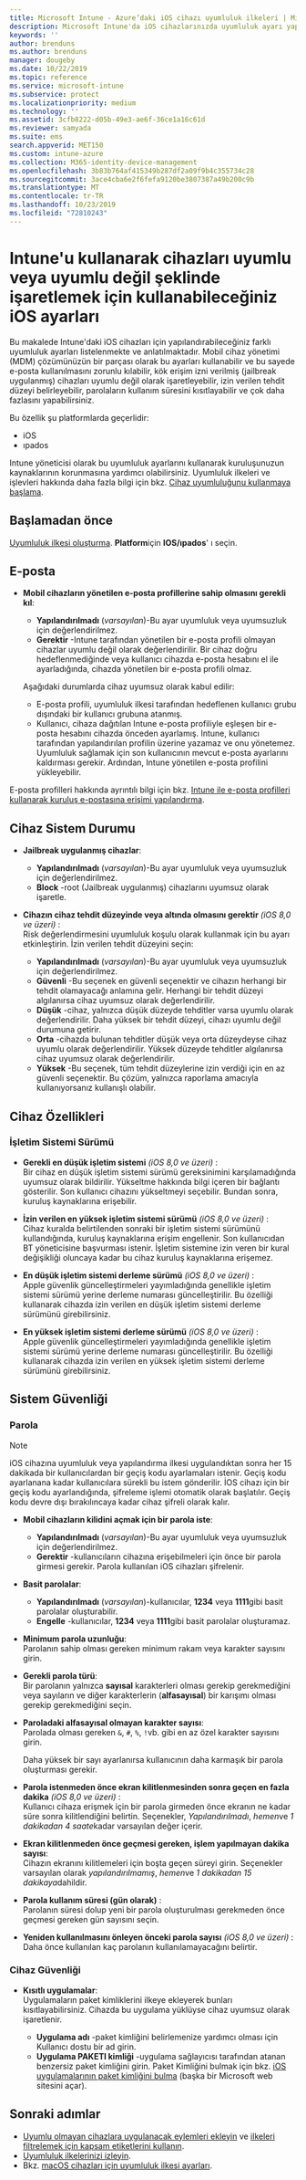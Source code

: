 ```yaml
---
title: Microsoft Intune - Azure’daki iOS cihazı uyumluluk ilkeleri | Microsoft Docs
description: Microsoft Intune'da iOS cihazlarınızda uyumluluk ayarı yaparken kullanabileceğiniz tüm ayarların bulunduğu listeyi inceleyin. E-postayı zorunlu kılın, jailbreak uygulanmış veya kök erişim izni verilmiş cihazları denetleyin, izin verilene işletim sistemi alt ve üst sınırını ayarlayın, parola uzunluğu ve cihaz boş durma süresi dahil olmak üzere parola kısıtlaması ayarlayın, uygulamaları kısıtlayın ve daha fazlasını yapın.
keywords: ''
author: brenduns
ms.author: brenduns
manager: dougeby
ms.date: 10/22/2019
ms.topic: reference
ms.service: microsoft-intune
ms.subservice: protect
ms.localizationpriority: medium
ms.technology: ''
ms.assetid: 3cfb8222-d05b-49e3-ae6f-36ce1a16c61d
ms.reviewer: samyada
ms.suite: ems
search.appverid: MET150
ms.custom: intune-azure
ms.collection: M365-identity-device-management
ms.openlocfilehash: 3b83b764af415349b287df2a09f9b4c355734c28
ms.sourcegitcommit: 3ace4cba6e2f6fefa9120be3807387a49b200c9b
ms.translationtype: MT
ms.contentlocale: tr-TR
ms.lasthandoff: 10/23/2019
ms.locfileid: "72810243"
---
```

# <a name="ios-settings-to-mark-devices-as-compliant-or-not-compliant-using-intune"></a>Intune'u kullanarak cihazları uyumlu veya uyumlu değil şeklinde işaretlemek için kullanabileceğiniz iOS ayarları

Bu makalede Intune'daki iOS cihazları için yapılandırabileceğiniz farklı uyumluluk ayarları listelenmekte ve anlatılmaktadır. Mobil cihaz yönetimi (MDM) çözümünüzün bir parçası olarak bu ayarları kullanabilir ve bu sayede e-posta kullanılmasını zorunlu kılabilir, kök erişim izni verilmiş (jailbreak uygulanmış) cihazları uyumlu değil olarak işaretleyebilir, izin verilen tehdit düzeyi belirleyebilir, parolaların kullanım süresini kısıtlayabilir ve çok daha fazlasını yapabilirsiniz.

Bu özellik şu platformlarda geçerlidir:

- iOS
- ıpados

Intune yöneticisi olarak bu uyumluluk ayarlarını kullanarak kuruluşunuzun kaynaklarının korunmasına yardımcı olabilirsiniz. Uyumluluk ilkeleri ve işlevleri hakkında daha fazla bilgi için bkz. [Cihaz uyumluluğunu kullanmaya başlama](device-compliance-get-started.md).

## <a name="before-you-begin"></a>Başlamadan önce

[Uyumluluk ilkesi oluşturma](create-compliance-policy.md#create-the-policy). **Platform**için **IOS/ıpados**' ı seçin.

## <a name="email"></a>E-posta

- **Mobil cihazların yönetilen e-posta profillerine sahip olmasını gerekli kıl**:  
  - **Yapılandırılmadı** (*varsayılan*)-Bu ayar uyumluluk veya uyumsuzluk için değerlendirilmez.
  - **Gerektir** -Intune tarafından yönetilen bir e-posta profili olmayan cihazlar uyumlu değil olarak değerlendirilir. Bir cihaz doğru hedeflenmediğinde veya kullanıcı cihazda e-posta hesabını el ile ayarladığında, cihazda yönetilen bir e-posta profili olmaz.

  Aşağıdaki durumlarda cihaz uyumsuz olarak kabul edilir:  
  - E-posta profili, uyumluluk ilkesi tarafından hedeflenen kullanıcı grubu dışındaki bir kullanıcı grubuna atanmış.
  - Kullanıcı, cihaza dağıtılan Intune e-posta profiliyle eşleşen bir e-posta hesabını cihazda önceden ayarlamış. Intune, kullanıcı tarafından yapılandırılan profilin üzerine yazamaz ve onu yönetemez. Uyumluluk sağlamak için son kullanıcının mevcut e-posta ayarlarını kaldırması gerekir. Ardından, Intune yönetilen e-posta profilini yükleyebilir.  

E-posta profilleri hakkında ayrıntılı bilgi için bkz. [Intune ile e-posta profilleri kullanarak kuruluş e-postasına erişimi yapılandırma](../configuration/email-settings-configure.md).

## <a name="device-health"></a>Cihaz Sistem Durumu

- **Jailbreak uygulanmış cihazlar**:  
  - **Yapılandırılmadı** (*varsayılan*)-Bu ayar uyumluluk veya uyumsuzluk için değerlendirilmez.
  - **Block** -root (Jailbreak uygulanmış) cihazlarını uyumsuz olarak işaretle.  

- **Cihazın cihaz tehdit düzeyinde veya altında olmasını gerektir** *(iOS 8,0 ve üzeri)* :  
  Risk değerlendirmesini uyumluluk koşulu olarak kullanmak için bu ayarı etkinleştirin. İzin verilen tehdit düzeyini seçin:  
  - **Yapılandırılmadı** (*varsayılan*)-Bu ayar uyumluluk veya uyumsuzluk için değerlendirilmez.
  - **Güvenli** -Bu seçenek en güvenli seçenektir ve cihazın herhangi bir tehdit olamayacağı anlamına gelir. Herhangi bir tehdit düzeyi algılanırsa cihaz uyumsuz olarak değerlendirilir.
  - **Düşük** -cihaz, yalnızca düşük düzeyde tehditler varsa uyumlu olarak değerlendirilir. Daha yüksek bir tehdit düzeyi, cihazı uyumlu değil durumuna getirir.
  - **Orta** -cihazda bulunan tehditler düşük veya orta düzeydeyse cihaz uyumlu olarak değerlendirilir. Yüksek düzeyde tehditler algılanırsa cihaz uyumsuz olarak değerlendirilir.
  - **Yüksek** -Bu seçenek, tüm tehdit düzeylerine izin verdiği için en az güvenli seçenektir. Bu çözüm, yalnızca raporlama amacıyla kullanıyorsanız kullanışlı olabilir.

## <a name="device-properties"></a>Cihaz Özellikleri

### <a name="operating-system-version"></a>İşletim Sistemi Sürümü  

- **Gerekli en düşük işletim sistemi** *(iOS 8,0 ve üzeri)* :  
  Bir cihaz en düşük işletim sistemi sürümü gereksinimini karşılamadığında uyumsuz olarak bildirilir. Yükseltme hakkında bilgi içeren bir bağlantı gösterilir. Son kullanıcı cihazını yükseltmeyi seçebilir. Bundan sonra, kuruluş kaynaklarına erişebilir.

- **İzin verilen en yüksek işletim sistemi sürümü** *(iOS 8,0 ve üzeri)* :  
  Cihaz kuralda belirtilenden sonraki bir işletim sistemi sürümünü kullandığında, kuruluş kaynaklarına erişim engellenir. Son kullanıcıdan BT yöneticisine başvurması istenir. İşletim sistemine izin veren bir kural değişikliği oluncaya kadar bu cihaz kuruluş kaynaklarına erişemez.

- **En düşük işletim sistemi derleme sürümü** *(iOS 8,0 ve üzeri)* :  
  Apple güvenlik güncelleştirmeleri yayımladığında genellikle işletim sistemi sürümü yerine derleme numarası güncelleştirilir. Bu özelliği kullanarak cihazda izin verilen en düşük işletim sistemi derleme sürümünü girebilirsiniz.

- **En yüksek işletim sistemi derleme sürümü** *(iOS 8,0 ve üzeri)* :  
  Apple güvenlik güncelleştirmeleri yayımladığında genellikle işletim sistemi sürümü yerine derleme numarası güncelleştirilir. Bu özelliği kullanarak cihazda izin verilen en yüksek işletim sistemi derleme sürümünü girebilirsiniz.

## <a name="system-security"></a>Sistem Güvenliği

### <a name="password"></a>Parola

> [!NOTE]
> iOS cihazına uyumluluk veya yapılandırma ilkesi uygulandıktan sonra her 15 dakikada bir kullanıcılardan bir geçiş kodu ayarlamaları istenir. Geçiş kodu ayarlanana kadar kullanıcılara sürekli bu istem gönderilir. İOS cihazı için bir geçiş kodu ayarlandığında, şifreleme işlemi otomatik olarak başlatılır. Geçiş kodu devre dışı bırakılıncaya kadar cihaz şifreli olarak kalır.

- **Mobil cihazların kilidini açmak için bir parola iste**:  
  - **Yapılandırılmadı** (*varsayılan*)-Bu ayar uyumluluk veya uyumsuzluk için değerlendirilmez.  
  - **Gerektir** -kullanıcıların cihazına erişebilmeleri için önce bir parola girmesi gerekir. Parola kullanılan iOS cihazları şifrelenir.

- **Basit parolalar**:  
  - **Yapılandırılmadı** (*varsayılan*)-kullanıcılar, **1234** veya **1111**gibi basit parolalar oluşturabilir.
  - **Engelle** -kullanıcılar, **1234** veya **1111**gibi basit parolalar oluşturamaz. 

- **Minimum parola uzunluğu**:  
  Parolanın sahip olması gereken minimum rakam veya karakter sayısını girin.  

- **Gerekli parola türü**:  
  Bir parolanın yalnızca **sayısal** karakterleri olması gerekip gerekmediğini veya sayıların ve diğer karakterlerin (**alfasayısal**) bir karışımı olması gerekip gerekmediğini seçin.

- **Paroladaki alfasayısal olmayan karakter sayısı**:  
  Parolada olması gereken `&`, `#`, `%`, `!`vb. gibi en az özel karakter sayısını girin. 

  Daha yüksek bir sayı ayarlanırsa kullanıcının daha karmaşık bir parola oluşturması gerekir.

- **Parola istenmeden önce ekran kilitlenmesinden sonra geçen en fazla dakika** *(iOS 8,0 ve üzeri)* :  
  Kullanıcı cihaza erişmek için bir parola girmeden önce ekranın ne kadar süre sonra kilitlendiğini belirtin. Seçenekler, *Yapılandırılmadı*, *hemen*ve *1 dakikadan* *4 saate*kadar varsayılan değer içerir.

- **Ekran kilitlenmeden önce geçmesi gereken, işlem yapılmayan dakika sayısı**:  
  Cihazın ekranını kilitlemeleri için boşta geçen süreyi girin. Seçenekler varsayılan olarak *yapılandırılmamış*, *hemen*ve *1 dakikadan* *15 dakikaya*dahildir.

- **Parola kullanım süresi (gün olarak)** :  
  Parolanın süresi dolup yeni bir parola oluşturulması gerekmeden önce geçmesi gereken gün sayısını seçin. 

- **Yeniden kullanılmasını önleyen önceki parola sayısı** *(iOS 8,0 ve üzeri)* :   
  Daha önce kullanılan kaç parolanın kullanılamayacağını belirtir.

### <a name="device-security"></a>Cihaz Güvenliği

- **Kısıtlı uygulamalar**:  
  Uygulamaların paket kimliklerini ilkeye ekleyerek bunları kısıtlayabilirsiniz. Cihazda bu uygulama yüklüyse cihaz uyumsuz olarak işaretlenir.

  - **Uygulama adı** -paket kimliğini belirlemenize yardımcı olması için Kullanıcı dostu bir ad girin.
  - **Uygulama PAKETI kimliği** -uygulama sağlayıcısı tarafından atanan benzersiz paket kimliğini girin. Paket Kimliğini bulmak için bkz. [iOS uygulamalarının paket kimliğini bulma](https://support.microsoft.com/help/4294074/how-to-find-the-bundle-id-for-an-ios-app) (başka bir Microsoft web sitesini açar).  

## <a name="next-steps"></a>Sonraki adımlar

- [Uyumlu olmayan cihazlara uygulanacak eylemleri ekleyin](actions-for-noncompliance.md) ve [ilkeleri filtrelemek için kapsam etiketlerini kullanın](../fundamentals/scope-tags.md).
- [Uyumluluk ilkelerinizi izleyin](compliance-policy-monitor.md).
- Bkz. [macOS cihazları için uyumluluk ilkesi ayarları](compliance-policy-create-mac-os.md).
